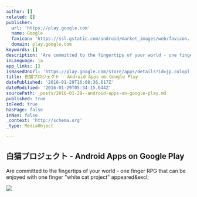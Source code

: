 ```yaml
---
author: []
related: []
publisher:
  url: 'https://play.google.com'
  name: Google
  favicon: 'https://ssl.gstatic.com/android/market_images/web/favicon.ico'
  domain: play.google.com
keywords: []
description: 'Are committed to the fingertips of your world - one finger RPG that can be enjoyed with one finger "white cat project" appeared!'
inLanguage: ja
app_links: []
isBasedOnUrl: 'https://play.google.com/store/apps/details?id=jp.colopl.wcat&hl=en'
title: 白猫プロジェクト - Android Apps on Google Play
datePublished: '2016-01-29T16:08:36.617Z'
dateModified: '2016-01-29T05:34:15.644Z'
sourcePath: _posts/2016-01-29--android-apps-on-google-play.md
published: true
inFeed: true
hasPage: false
inNav: false
_context: 'http://schema.org'
_type: MediaObject

---
```

<article style=""><h1>白猫プロジェクト - Android Apps on Google Play</h1><p>Are committed to the fingertips of your world - one finger RPG that can be enjoyed with one finger "white cat project" appeared&amp;excl;</p><img src="https://i.ytimg.com/vi/6Oq--A6NTkI/hqdefault.jpg" /></article>